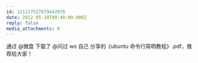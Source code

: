 ```yaml
---
id: 111137527879442978
date: 2012-05-30T08:48:00.000Z
reply: false
media_attachments: 0
---
```


通过 @微盘 下载了 @问过 wo 自己 分享的《ubuntu 命令行简明教程》.pdf，推荐给大家！ ​​​​

